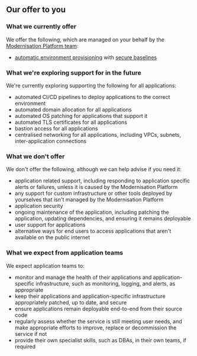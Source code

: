 ## Our offer to you

### What we currently offer

We offer the following, which are managed on your behalf by the [Modernisation Platform team](../team/team.md):

- [automatic environment provisioning](creating-environments.md) with [secure baselines](https://github.com/ministryofjustice/modernisation-platform-terraform-baselines)

### What we're exploring support for in the future

We're currently exploring supporting the following for all applications:

- automated CI/CD pipelines to deploy applications to the correct environment
- automated domain allocation for all applications
- automated OS patching for applications that support it
- automated TLS certificates for all applications
- bastion access for all applications
- centralised networking for all applications, including VPCs, subnets, inter-application connections

### What we don't offer

We don't offer the following, although we can help advise if you need it:

- application related support, including responding to application specific alerts or failures, unless it is caused by the Modernisation Platform
- any support for custom infrastructure or other tools deployed by yourselves that isn't managed by the Modernisation Platform
- application security
- ongoing maintenance of the application, including patching the application, updating dependencies, and ensuring it remains deployable
- user support for applications
- alternative ways for end users to access applications that aren't available on the public internet

### What we expect from application teams

We expect application teams to:
- monitor and manage the health of their applications and application-specific infrastructure, such as monitoring, logging, and alerts, as appropriate
- keep their applications and application-specific infrastructure appropriately patched, up to date, and secure
- ensure applications remain deployable end-to-end from their source code
- regularly assess whether the service is still meeting user needs, and make appropriate efforts to improve, replace or decommission the service if not
- provide their own specialist skills, such as DBAs, in their own teams, if required
